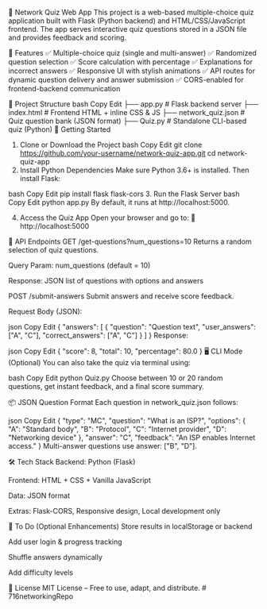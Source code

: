 📘 Network Quiz Web App
This project is a web-based multiple-choice quiz application built with Flask (Python backend) and HTML/CSS/JavaScript frontend. The app serves interactive quiz questions stored in a JSON file and provides feedback and scoring.

🧠 Features
✅ Multiple-choice quiz (single and multi-answer)
✅ Randomized question selection
✅ Score calculation with percentage
✅ Explanations for incorrect answers
✅ Responsive UI with stylish animations
✅ API routes for dynamic question delivery and answer submission
✅ CORS-enabled for frontend-backend communication

📁 Project Structure
bash
Copy
Edit
├── app.py                 # Flask backend server
├── index.html             # Frontend HTML + inline CSS & JS
├── network_quiz.json      # Quiz question bank (JSON format)
├── Quiz.py                # Standalone CLI-based quiz (Python)
🚀 Getting Started
1. Clone or Download the Project
bash
Copy
Edit
git clone https://github.com/your-username/network-quiz-app.git
cd network-quiz-app
2. Install Python Dependencies
Make sure Python 3.6+ is installed. Then install Flask:

bash
Copy
Edit
pip install flask flask-cors
3. Run the Flask Server
bash
Copy
Edit
python app.py
By default, it runs at http://localhost:5000.

4. Access the Quiz App
Open your browser and go to:
📎 http://localhost:5000

🔧 API Endpoints
GET /get-questions?num_questions=10
Returns a random selection of quiz questions.

Query Param: num_questions (default = 10)

Response: JSON list of questions with options and answers

POST /submit-answers
Submit answers and receive score feedback.

Request Body (JSON):

json
Copy
Edit
{
  "answers": [
    {
      "question": "Question text",
      "user_answers": ["A", "C"],
      "correct_answers": ["A", "C"]
    }
  ]
}
Response:

json
Copy
Edit
{
  "score": 8,
  "total": 10,
  "percentage": 80.0
}
🖥 CLI Mode (Optional)
You can also take the quiz via terminal using:

bash
Copy
Edit
python Quiz.py
Choose between 10 or 20 random questions, get instant feedback, and a final score summary.

📦 JSON Question Format
Each question in network_quiz.json follows:

json
Copy
Edit
{
  "type": "MC",
  "question": "What is an ISP?",
  "options": {
    "A": "Standard body",
    "B": "Protocol",
    "C": "Internet provider",
    "D": "Networking device"
  },
  "answer": "C",
  "feedback": "An ISP enables Internet access."
}
Multi-answer questions use answer: ["B", "D"].

🛠 Tech Stack
Backend: Python (Flask)

Frontend: HTML + CSS + Vanilla JavaScript

Data: JSON format

Extras: Flask-CORS, Responsive design, Local development only

📌 To Do (Optional Enhancements)
Store results in localStorage or backend

Add user login & progress tracking

Shuffle answers dynamically

Add difficulty levels

📃 License
MIT License – Free to use, adapt, and distribute.
#   7 1 6 n e t w o r k i n g R e p o  
 